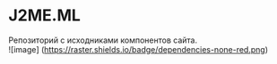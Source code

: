 # J2ME.ML
Репозиторий с исходниками компонентов сайта.  
![image] (https://raster.shields.io/badge/dependencies-none-red.png)
